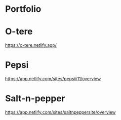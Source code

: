 # Portfolio
# O-tere
https://o-tere.netlify.app/
# Pepsi
https://app.netlify.com/sites/pepsiii11/overview
# Salt-n-pepper
https://app.netlify.com/sites/saltnpeppersite/overview
 
